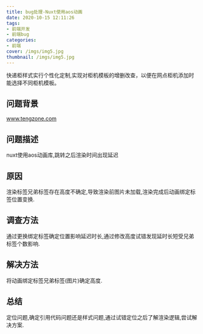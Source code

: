 ```yaml
---
title: bug处理-Nuxt使用aos动画
date: 2020-10-15 12:11:26
tags: 
- 前端开发
- 前端bug
categories:
- 前端
cover: /imgs/img5.jpg
thumbnail: /imgs/img5.jpg
---
```


快递柜样式实行个性化定制,实现对柜机模板的增删改查，以便在网点柜机添加时能选择不同柜机模板。

<!-- more -->

## 问题背景

www.tengzone.com

## 问题描述

nuxt使用aos动画库,跳转之后渲染时间出现延迟

## 原因

渲染标签兄弟标签存在高度不确定,导致渲染前图片未加载,渲染完成后动画绑定标签位置变换.

## 调查方法

通过更换绑定标签确定位置影响延迟时长,通过修改高度试错发现延时长短受兄弟标签个数影响.

## 解决方法

将动画绑定标签兄弟标签(图片)确定高度.

## 总结

定位问题,确定引用代码问题还是样式问题,通过试错定位之后了解渲染逻辑,尝试解决方案.

